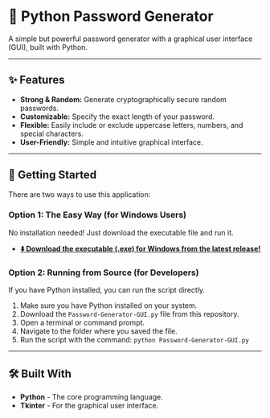 # 🐍 Python Password Generator

A simple but powerful password generator with a graphical user interface (GUI), built with Python.

---

## ✨ Features

*   **Strong & Random:** Generate cryptographically secure random passwords.
*   **Customizable:** Specify the exact length of your password.
*   **Flexible:** Easily include or exclude uppercase letters, numbers, and special characters.
*   **User-Friendly:** Simple and intuitive graphical interface.

---

## 🚀 Getting Started

There are two ways to use this application:

### Option 1: The Easy Way (for Windows Users)

No installation needed! Just download the executable file and run it.

*   **[⬇️ Download the executable (.exe) for Windows from the latest release!](https://github.com/David-dev-web/Passwort-Generator-in-Python/releases/latest )**

### Option 2: Running from Source (for Developers)

If you have Python installed, you can run the script directly.

1.  Make sure you have Python installed on your system.
2.  Download the `Password-Generator-GUI.py` file from this repository.
3.  Open a terminal or command prompt.
4.  Navigate to the folder where you saved the file.
5.  Run the script with the command: `python Password-Generator-GUI.py`

---

## 🛠️ Built With

*   **Python** - The core programming language.
*   **Tkinter** - For the graphical user interface.
